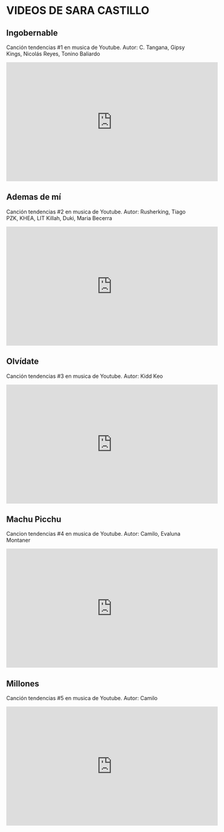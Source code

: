 # VIDEOS DE SARA CASTILLO

## Ingobernable
Canción tendencias #1 en musica de Youtube. Autor: C. Tangana, Gipsy Kings, Nicolás Reyes, Tonino Baliardo
<iframe width="560" height="315" src="https://www.youtube.com/embed/uV0r4a2QVkQ" frameborder="0" allow="accelerometer; autoplay; clipboard-write; encrypted-media; gyroscope; picture-in-picture" allowfullscreen></iframe>

## Ademas de mí
Canción tendencias #2 en musica de Youtube. Autor: Rusherking, Tiago PZK, KHEA, LIT Killah, Duki, Maria Becerra
<iframe width="560" height="315" src="https://www.youtube.com/embed/dQlihE2-HLM" frameborder="0" allow="accelerometer; autoplay; clipboard-write; encrypted-media; gyroscope; picture-in-picture" allowfullscreen></iframe>

## Olvídate
Canción tendencias #3 en musica de Youtube. Autor: Kidd Keo
<iframe width="560" height="315" src="https://www.youtube.com/embed/iK3W9kvsQ_o" frameborder="0" allow="accelerometer; autoplay; clipboard-write; encrypted-media; gyroscope; picture-in-picture" allowfullscreen></iframe>

## Machu Picchu
Cancion tendencias #4 en musica de Youtube. Autor: Camilo, Evaluna Montaner
<iframe width="560" height="315" src="https://www.youtube.com/embed/iuTtlb2COtc" frameborder="0" allow="accelerometer; autoplay; clipboard-write; encrypted-media; gyroscope; picture-in-picture" allowfullscreen></iframe>

## Millones
Canción tendencias #5 en musica de Youtube. Autor: Camilo
<iframe width="560" height="315" src="https://www.youtube.com/embed/_PQX63SHOuA" frameborder="0" allow="accelerometer; autoplay; clipboard-write; encrypted-media; gyroscope; picture-in-picture" allowfullscreen></iframe>
